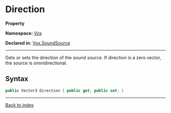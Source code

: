 # Direction

**Property**

**Namespace:** [Vox](Vox.md)

**Declared in:** [Vox.SoundSource](Vox.SoundSource.md)

------



Gets or sets the direction of the sound source. If direction is a
zero vector, the source is omnidirectional.


## Syntax

```csharp
public Vector3 Direction { public get; public set; }
```

------

[Back to index](index.md)